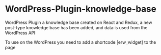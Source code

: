 # WordPress-Plugin-knowledge-base
WordPress Plugin a knowledge base created on React and Redux, a new post-type knowledge base has been added, and data is used from the WordPress API

To use on the WordPress you need to add a shortcode [erw_widget] to the page
